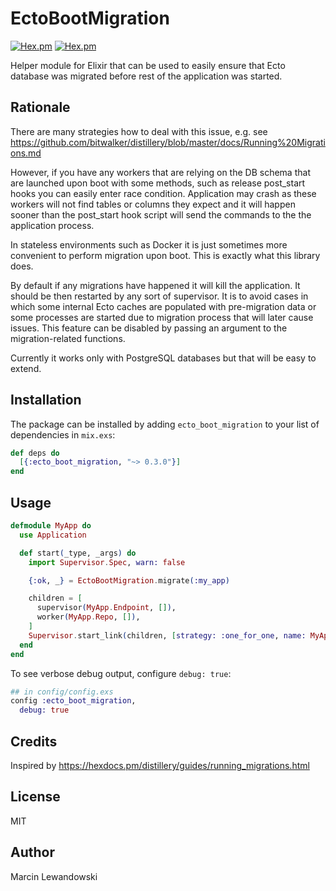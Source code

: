 # EctoBootMigration

[![Hex.pm](https://img.shields.io/hexpm/v/ecto_boot_migration.svg)](https://hex.pm/packages/ecto_boot_migration)
[![Hex.pm](https://img.shields.io/hexpm/dt/ecto_boot_migration.svg)](https://hex.pm/packages/ecto_boot_migration)

Helper module for Elixir that can be used to easily ensure that Ecto database
was migrated before rest of the application was started.

## Rationale

There are many strategies how to deal with this issue,
e.g. see https://github.com/bitwalker/distillery/blob/master/docs/Running%20Migrations.md

However, if you have any workers that are relying on the DB schema that are
launched upon boot with some methods, such as release post_start hooks you
can easily enter race condition. Application may crash as these workers will
not find tables or columns they expect and it will happen sooner than the
post_start hook script will send the commands to the the application process.

In stateless environments such as Docker it is just sometimes more convenient
to perform migration upon boot. This is exactly what this library does.

By default if any migrations have happened it will kill the application.
It should be then restarted by any sort of supervisor. It is to avoid cases
in which some internal Ecto caches are populated with pre-migration data
or some processes are started due to migration process that will later
cause issues. This feature can be disabled by passing an argument to
the migration-related functions.

Currently it works only with PostgreSQL databases but that will be easy to
extend.

## Installation

The package can be installed by adding `ecto_boot_migration` to your list of
dependencies in `mix.exs`:

```elixir
def deps do
  [{:ecto_boot_migration, "~> 0.3.0"}]
end
```



## Usage

```elixir
defmodule MyApp do
  use Application

  def start(_type, _args) do
    import Supervisor.Spec, warn: false

    {:ok, _} = EctoBootMigration.migrate(:my_app)

    children = [
      supervisor(MyApp.Endpoint, []),
      worker(MyApp.Repo, []),
    ]
    Supervisor.start_link(children, [strategy: :one_for_one, name: MyApp.Supervisor])
  end
end
```


To see verbose debug output, configure `debug: true`:

```elixir
## in config/config.exs
config :ecto_boot_migration,
  debug: true
```


## Credits

Inspired by https://hexdocs.pm/distillery/guides/running_migrations.html


## License

MIT


## Author

Marcin Lewandowski
